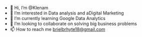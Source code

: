 - 👋 Hi, I’m @Klenam
- 👀 I’m interested in Data analysis and aDigital Marketing
- 🌱 I’m currently learning Google Data Analytics
- 💞️ I’m looking to collaborate on solving big business problems
- 📫 How to reach me brielbrhyte18@gmail.com 

<!---
khlenam/khlenam is a ✨ special ✨ repository because its `README.md` (this file) appears on your GitHub profile.
You can click the Preview link to take a look at your changes.
--->
